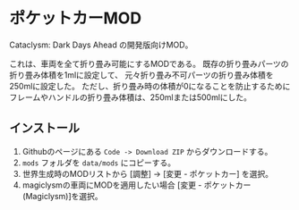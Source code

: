 # ポケットカーMOD

Cataclysm: Dark Days Ahead の開発版向けMOD。

これは、車両を全て折り畳み可能にするMODである。
既存の折り畳みパーツの折り畳み体積を1mlに設定して、
元々折り畳み不可パーツの折り畳み体積を250mlに設定した。
ただし、折り畳み時の体積が0になることを防止するために
フレームやハンドルの折り畳み体積は、250mlまたは500mlにした。

## インストール

1. Githubのページにある `Code -> Download ZIP` からダウンロードする。
2. `mods` フォルダを `data/mods` にコピーする。
3. 世界生成時のMODリストから [調整] -> [変更 - ポケットカー] を選択。
4. magiclysmの車両にMODを適用したい場合 [変更 - ポケットカー(Magiclysm)]を選択。
